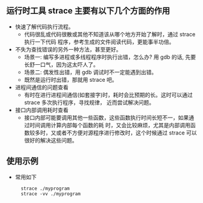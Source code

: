 

## 运行时工具 strace 主要有以下几个方面的作用
- 快速了解代码执行流程。
    + 代码很乱或代码很散或其他不知道该从哪个地方开始了解时，通过 strace 执行一下代码
      程序，参考生成的文件阅读代码，更能事半功倍。
- 不失为查找错误的另外一种方法，甚至更好。
    + 场景一: 编写多进程或多线程程序时执行出错，怎么办? 用 gdb 的话, 先要长舒一口气，因为这太吓人了。
    + 场景二: 偶发性出错，用 gdb 调试时不一定能遇到出错。
    + 既然是运行时出错，那就用 strace 吧。
- 进程间通信的问题查看
    + 有时在进行进程间通信(如套接字)时，耗时会比预期的长。这时可以通过 strace 多次执行程序，寻找规律，
      近而尝试解决问题。
- 接口内部调用耗时查看
    + 接口内部可能要调用其他一些函数，这些函数执行时间长短不一，如果通过时间调用计算内部每个函数的耗
      时，又会比较麻烦，尤其是内部调用函数较多时，又或者不方便对源程序进行修改时，这个时候通过 strace
      可以很好的解决这些问题。

## 使用示例
- 常用如下  
  ```shell
    strace ./myprogram
    strace -vv ./myprogram
  ```